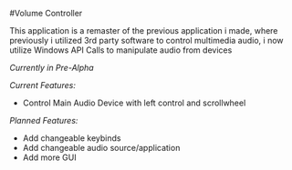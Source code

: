 #Volume Controller

This application is a remaster of the previous application i made, where previously i utilized 3rd party software to control
multimedia audio, i now utilize Windows API Calls to manipulate audio from devices

*Currently in Pre-Alpha*

*Current Features:*
- Control Main Audio Device with left control and scrollwheel

*Planned Features:*
- Add changeable keybinds
- Add changeable audio source/application
- Add more GUI
